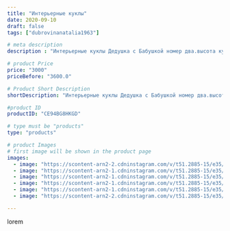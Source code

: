 ```yaml
---
title: "Интерьерные куклы"
date: 2020-09-10
draft: false
tags: ["dubrovinanatalia1963"]

# meta description
description : "Интерьерные куклы Дедушка с Бабушкой номер два.высота куклы54_56 см."

# product Price
price: "3000"
priceBefore: "3600.0"

# Product Short Description
shortDescription: "Интерьерные куклы Дедушка с Бабушкой номер два.высота куклы54_56 см."

#product ID
productID: "CE94BG8HKGD"

# type must be "products"
type: "products"

# product Images
# first image will be shown in the product page
images:
  - image: "https://scontent-arn2-2.cdninstagram.com/v/t51.2885-15/e35/119045521_252442099240025_5191600656269570034_n.jpg?se=7&tp=1&_nc_ht=scontent-arn2-2.cdninstagram.com&_nc_cat=105&_nc_ohc=aI6J6Ow--PYAX9WCiVT&oh=890329050749ad655ff79b5fe857f1f1&oe=606CF80E&ig_cache_key=MjM5NTMxNjk0MDY4Njg0NjUzNA%3D%3D.2"
  - image: "https://scontent-arn2-1.cdninstagram.com/v/t51.2885-15/e35/119049060_2710269419260432_1126142831644677954_n.jpg?se=7&tp=1&_nc_ht=scontent-arn2-1.cdninstagram.com&_nc_cat=104&_nc_ohc=WZvCz_OqFpMAX8aYHLQ&oh=a491ccd28d2606964c06f091edcc4df7&oe=606A56F3&ig_cache_key=MjM5NTMxNjk0MDcyMDM1NTk1OQ%3D%3D.2"
  - image: "https://scontent-arn2-1.cdninstagram.com/v/t51.2885-15/e35/118989396_371221710939345_2837811514012373960_n.jpg?se=7&tp=1&_nc_ht=scontent-arn2-1.cdninstagram.com&_nc_cat=109&_nc_ohc=8nQ03_95l8oAX-6lSkt&oh=32239607d1385d768c9687de0211bfde&oe=6069F4A8&ig_cache_key=MjM5NTMxNjk0MDcwMzY3NjE1NQ%3D%3D.2"
  - image: "https://scontent-arn2-1.cdninstagram.com/v/t51.2885-15/e35/118999850_1002978613496822_4901474551811465528_n.jpg?se=7&tp=1&_nc_ht=scontent-arn2-1.cdninstagram.com&_nc_cat=102&_nc_ohc=zVCf6w_9pnMAX9228pd&oh=67f070e9627e6e5493ba0f8ed853f5ee&oe=606CCDE9&ig_cache_key=MjM5NTMxNjk0MDcyMDQwMDMzNA%3D%3D.2"
  - image: "https://scontent-arn2-1.cdninstagram.com/v/t51.2885-15/e35/118987347_1445000435688601_1922274508149137209_n.jpg?se=7&tp=1&_nc_ht=scontent-arn2-1.cdninstagram.com&_nc_cat=101&_nc_ohc=yKs7QdkYVXkAX8B6eBo&oh=448c298e926a72b12c89c10e6e0261e6&oe=606C7167&ig_cache_key=MjM5NTMxNjk0MDY5NTE4MDAzOQ%3D%3D.2"
  - image: "https://scontent-arn2-2.cdninstagram.com/v/t51.2885-15/e35/118987654_625878664963832_4490644030029317253_n.jpg?se=7&tp=1&_nc_ht=scontent-arn2-2.cdninstagram.com&_nc_cat=108&_nc_ohc=jnjNrkQy03wAX-1TnF2&oh=1db35e0c890c08fb4cb453a9bbb6d45a&oe=6069ADD6&ig_cache_key=MjM5NTMxNjk0MDY3ODQyMTQ3MQ%3D%3D.2"

---
```

lorem
